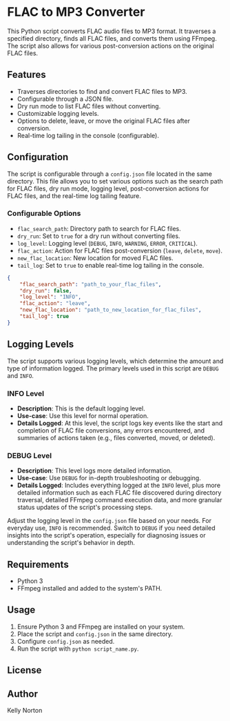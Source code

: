 # FLAC to MP3 Converter

This Python script converts FLAC audio files to MP3 format. It traverses a specified directory, finds all FLAC files, and converts them using FFmpeg. The script also allows for various post-conversion actions on the original FLAC files.

## Features

- Traverses directories to find and convert FLAC files to MP3.
- Configurable through a JSON file.
- Dry run mode to list FLAC files without converting.
- Customizable logging levels.
- Options to delete, leave, or move the original FLAC files after conversion.
- Real-time log tailing in the console (configurable).

## Configuration

The script is configurable through a `config.json` file located in the same directory. This file allows you to set various options such as the search path for FLAC files, dry run mode, logging level, post-conversion actions for FLAC files, and the real-time log tailing feature.

### Configurable Options

- `flac_search_path`: Directory path to search for FLAC files.
- `dry_run`: Set to `true` for a dry run without converting files.
- `log_level`: Logging level (`DEBUG`, `INFO`, `WARNING`, `ERROR`, `CRITICAL`).
- `flac_action`: Action for FLAC files post-conversion (`leave`, `delete`, `move`).
- `new_flac_location`: New location for moved FLAC files.
- `tail_log`: Set to `true` to enable real-time log tailing in the console.

```json
{
    "flac_search_path": "path_to_your_flac_files",
    "dry_run": false,
    "log_level": "INFO",
    "flac_action": "leave",
    "new_flac_location": "path_to_new_location_for_flac_files",
    "tail_log": true
}
```
## Logging Levels

The script supports various logging levels, which determine the amount and type of information logged. The primary levels used in this script are `DEBUG` and `INFO`.

### INFO Level

- **Description**: This is the default logging level.
- **Use-case**: Use this level for normal operation.
- **Details Logged**: At this level, the script logs key events like the start and completion of FLAC file conversions, any errors encountered, and summaries of actions taken (e.g., files converted, moved, or deleted).

### DEBUG Level

- **Description**: This level logs more detailed information.
- **Use-case**: Use `DEBUG` for in-depth troubleshooting or debugging.
- **Details Logged**: Includes everything logged at the `INFO` level, plus more detailed information such as each FLAC file discovered during directory traversal, detailed FFmpeg command execution data, and more granular status updates of the script's processing steps.

Adjust the logging level in the `config.json` file based on your needs. For everyday use, `INFO` is recommended. Switch to `DEBUG` if you need detailed insights into the script's operation, especially for diagnosing issues or understanding the script's behavior in depth.


## Requirements

- Python 3
- FFmpeg installed and added to the system's PATH.

## Usage

1. Ensure Python 3 and FFmpeg are installed on your system.
2. Place the script and `config.json` in the same directory.
3. Configure `config.json` as needed.
4. Run the script with `python script_name.py`.

## License


## Author

Kelly Norton
